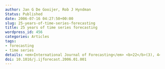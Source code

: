 ```yaml
---
author: Jan G De Gooijer, Rob J Hyndman
Status: Published
date: 2006-07-16 04:27:50+00:00
slug: 25-years-of-time-series-forecasting
title: 25 years of time series forecasting
wordpress_id: 456
categories: Articles
tags:
- forecasting
- time series
details: <em>International Journal of Forecasting</em> <b>22</b>(3), 443-473
doi: 10.1016/j.ijforecast.2006.01.001
---
```

